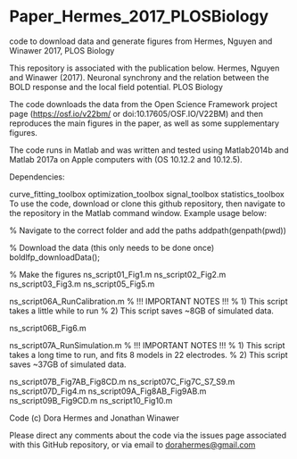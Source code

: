 # Paper_Hermes_2017_PLOSBiology
code to download data and generate figures from Hermes, Nguyen and Winawer 2017, PLOS Biology

This repository is associated with the publication below.
Hermes, Nguyen and Winawer (2017). Neuronal synchrony and the relation between the BOLD response and the local field potential. PLOS Biology

The code downloads the data from the Open Science Framework project page (https://osf.io/v22bm/ or doi:10.17605/OSF.IO/V22BM) and then reproduces the main figures in the paper, as well as some supplementary figures.

The code runs in Matlab and was written and tested using Matlab2014b and Matlab 2017a on Apple computers with (OS 10.12.2 and 10.12.5).

Dependencies:

curve_fitting_toolbox
optimization_toolbox
signal_toolbox
statistics_toolbox
To use the code, download or clone this github repository, then navigate to the repository in the Matlab command window. Example usage below:

 % Navigate to the correct folder and add the paths
 addpath(genpath(pwd))
 
 % Download the data (this only needs to be done once)
 boldlfp_downloadData();
 
 % Make the figures
ns_script01_Fig1.m
ns_script02_Fig2.m
ns_script03_Fig3.m
ns_script05_Fig5.m

ns_script06A_RunCalibration.m 
% !!! IMPORTANT NOTES !!! 
% 1) This script takes a little while to run
% 2) This script saves ~8GB of simulated data.

ns_script06B_Fig6.m

ns_script07A_RunSimulation.m
% !!! IMPORTANT NOTES !!! 
% 1) This script takes a long time to run, and fits 8 models in 22 electrodes.
% 2) This script saves ~37GB of simulated data.

ns_script07B_Fig7AB_Fig8CD.m
ns_script07C_Fig7C_S7_S9.m
ns_script07D_Fig4.m
ns_script09A_Fig8AB_Fig9AB.m
ns_script09B_Fig9CD.m
ns_script10_Fig10.m


Code (c) Dora Hermes and Jonathan Winawer

Please direct any comments about the code via the issues page associated with this GitHub repository, or via email to dorahermes@gmail.com
